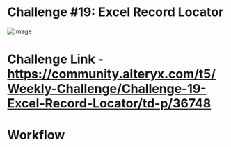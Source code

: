 # Challenge #19: Excel Record Locator

![image](https://user-images.githubusercontent.com/74512335/180218467-651ae9da-efb7-4d1b-9f52-54275c49543e.png)

# Challenge Link - https://community.alteryx.com/t5/Weekly-Challenge/Challenge-19-Excel-Record-Locator/td-p/36748

# Workflow
